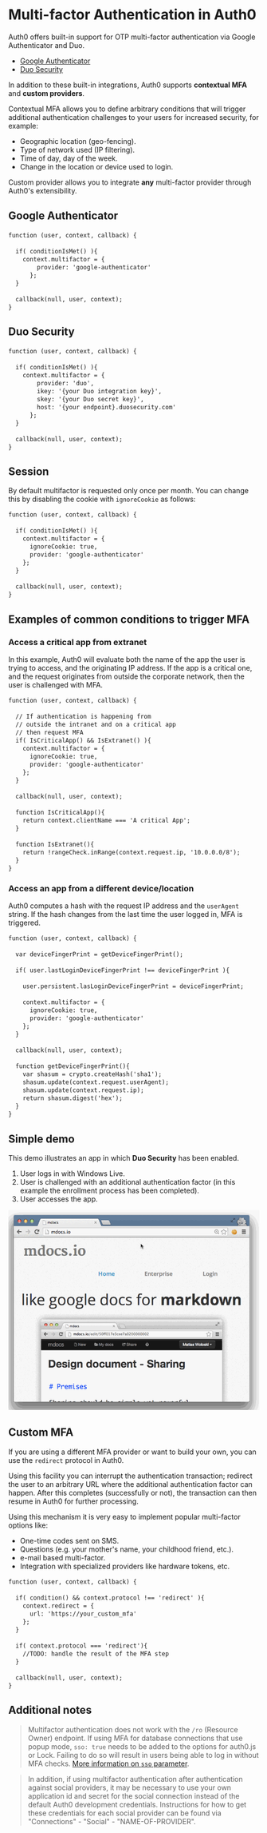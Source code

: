 # Multi-factor Authentication in Auth0

Auth0 offers built-in support for OTP multi-factor authentication via Google Authenticator and Duo. 

* [Google Authenticator](http://en.wikipedia.org/wiki/Google_Authenticator)
* [Duo Security](https://www.duosecurity.com/)

In addition to these built-in integrations, Auth0 supports **contextual MFA** and **custom providers**. 

Contextual MFA allows you to define arbitrary conditions that will trigger additional authentication challenges to your users for increased security, for example:

* Geographic location (geo-fencing).
* Type of network used (IP filtering).
* Time of day, day of the week.
* Change in the location or device used to login.

Custom provider allows you to integrate **any** multi-factor provider through Auth0's extensibility. 

## Google Authenticator

```
function (user, context, callback) {

  if( conditionIsMet() ){
    context.multifactor = {
        provider: 'google-authenticator'
      };
  }

  callback(null, user, context);
}
```

## Duo Security

```
function (user, context, callback) {

  if( conditionIsMet() ){
    context.multifactor = {
        provider: 'duo',
        ikey: '{your Duo integration key}',
        skey: '{your Duo secret key}',
        host: '{your endpoint}.duosecurity.com'
      };
  }

  callback(null, user, context);
}
```

## Session

By default multifactor is requested only once per month. You can change this by disabling the cookie with `ignoreCookie` as follows:

```
function (user, context, callback) {

  if( conditionIsMet() ){
    context.multifactor = {
      ignoreCookie: true,
      provider: 'google-authenticator'
    };
  }

  callback(null, user, context);
}
```

## Examples of common conditions to trigger MFA

### Access a critical app from extranet

In this example, Auth0 will evaluate both the name of the app the user is trying to access, and the originating IP address. If the app is a critical one, and the request originates from outside the corporate network, then the user is challenged with MFA.

```
function (user, context, callback) {

  // If authentication is happening from 
  // outside the intranet and on a critical app 
  // then request MFA
  if( IsCriticalApp() && IsExtranet() ){
    context.multifactor = {
      ignoreCookie: true,
      provider: 'google-authenticator'
    };
  }

  callback(null, user, context);

  function IsCriticalApp(){
    return context.clientName === 'A critical App';
  }

  function IsExtranet(){
    return !rangeCheck.inRange(context.request.ip, '10.0.0.0/8');
  }
}
```

### Access an app from a different device/location

Auth0 computes a hash with the request IP address and the `userAgent` string. If the hash changes from the last time the user logged in, MFA is triggered.

```
function (user, context, callback) {

  var deviceFingerPrint = getDeviceFingerPrint();

  if( user.lastLoginDeviceFingerPrint !== deviceFingerPrint ){

    user.persistent.lasLoginDeviceFingerPrint = deviceFingerPrint;

    context.multifactor = {
      ignoreCookie: true,
      provider: 'google-authenticator'
    };
  }

  callback(null, user, context);

  function getDeviceFingerPrint(){
    var shasum = crypto.createHash('sha1');
    shasum.update(context.request.userAgent);
    shasum.update(context.request.ip);
    return shasum.digest('hex');
  }
}
```

## Simple demo

This demo illustrates an app in which __Duo Security__ has been enabled.

1. User logs in with Windows Live.
2. User is challenged with an additional authentication factor (in this example the enrollment process has been completed).
3. User accesses the app.

![](/media/articles/mfa/duo.gif)

## Custom MFA

If you are using a different MFA provider or want to build your own, you can use the `redirect` protocol in Auth0.

Using this facility you can interrupt the authentication transaction; redirect the user to an arbitrary URL where the additional authentication factor can happen. After this completes (successfully or not), the transaction can then resume in Auth0 for further processing.

Using this mechanism it is very easy to implement popular multi-factor options like:

* One-time codes sent on SMS.
* Questions (e.g. your mother's name, your childhood friend, etc.).
* e-mail based multi-factor.
* Integration with specialized providers like hardware tokens, etc.

```
function (user, context, callback) {

  if( condition() && context.protocol !== 'redirect' ){
    context.redirect = {
      url: 'https://your_custom_mfa'
    };
  }

  if( context.protocol === 'redirect'){
    //TODO: handle the result of the MFA step
  }

  callback(null, user, context);
}
```

## Additional notes

> Multifactor authentication does not work with the `/ro` (Resource Owner) endpoint. If using MFA for database connections that use popup mode, `sso: true` needs to be added to the options for auth0.js or Lock. Failing to do so will result in users being able to log in without MFA checks. [More information on `sso` parameter](https://github.com/auth0/auth0.js#popup-mode).

> In addition, if using multifactor authentication after authentication against social providers, it may be necessary to use your own application id and secret for the social connection instead of the default Auth0 development credentials.  Instructions for how to get these credentials for each social provider can be found via "Connections" - "Social" - "NAME-OF-PROVIDER".
